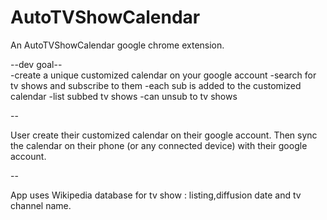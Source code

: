 # AutoTVShowCalendar
An AutoTVShowCalendar google chrome extension.  

--dev goal--  
-create a unique customized calendar on your google account 
-search for tv shows and subscribe to them 
-each sub is added to the customized calendar 
-list subbed tv shows -can unsub to tv shows

--  

User create their customized calendar on their google account. 
Then sync the calendar on their phone (or any connected device) with their google account.  

--  

App uses Wikipedia database for tv show : listing,diffusion date and tv channel name.
